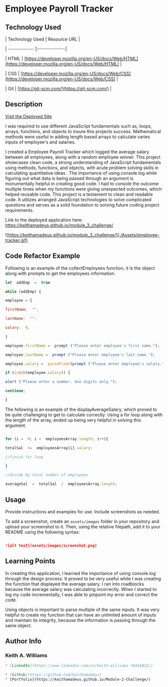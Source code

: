 
# Employee Payroll Tracker

  

## Technology Used

  

| Technology Used | Resource URL |

| ------------- |:-------------:|

| HTML | [https://developer.mozilla.org/en-US/docs/Web/HTML](https://developer.mozilla.org/en-US/docs/Web/HTML) |

| CSS | [https://developer.mozilla.org/en-US/docs/Web/CSS](https://developer.mozilla.org/en-US/docs/Web/CSS) |

| Git | [https://git-scm.com/](https://git-scm.com/) |

  

## Description

  

[Visit the Deployed Site](https://youtu.be/BFyeuLhjcPY)

  

I was required to use different JavaScript fundamentals such as, loops, arrays, functions, and objects to insure this projects success. Mathematical methods were useful in adding length based arrays to calculate varies inputs of employee's and salaries. 
  
I created a Employee Payroll Tracker which logged the average salary between all employees, along with a random employee winner. This project showcases clean code, a strong understanding of JavaScript fundamentals using methods, functions, and objects, with acute problem solving skills in calculating quantitative ideas . The importance of using console.log while figuring out what data is being passed through an argument is monumentally helpful in creating good code. I had to console the outcome multiple times when my functions were giving unexpected outcomes, which helped reusable code. This project is a testament to clean and readable code. It utilizes arranged JavaScript technologies to solve complicated questions and serves as a solid foundation to solving future coding project requirements. 
  

Link to the deployed application here:
https://keithamadeus.github.io/module_3_challenge/


![https://keithamadeus.github.io/module_3_challenge/](./Assets/employee-tracker.gif)

  
  

## Code Refactor Example

  

Following is an example of the collectEmployees function, it is the object along with prompts to get the employees information. 

  
  

```js
let  addEmp  =  true

while (addEmp) {

employee = {

firstName:  "",

lastName:  "",

salary:  0,

}

employee.firstName =  prompt ("Please enter employee's first name.");

employee.lastName =  prompt ("Please enter employee's last name.");

employee.salary =  parseFloat(prompt ("Please enter employee's salary."));

if (isNaN(employee.salary)) {

alert ("Please enter a number. Use digits only.");

continue;

}

```

  

The following is an example of the displayAverageSalary, which proved to be quite challenging to get to calculate correctly. Using a for loop along with the length of the array, ended up being very helpful in solving this argument. 

  

```js

for (i =  0; i <  employeesArray.length; i++){

totalSal  +=  employeesArray[i].salary;

//finish for loop

}

//divide by total number of employees

averageSal  =  totalSal  /  employeesArray.length;

```



  

## Usage

  

Provide instructions and examples for use. Include screenshots as needed.

  

To add a screenshot, create an `assets/images` folder in your repository and upload your screenshot to it. Then, using the relative filepath, add it to your README using the following syntax:

  

```md

![alt text](assets/images/screenshot.png)

```

  
  

## Learning Points


  In creating this application, I learned the importance of using console.log through the design process. It proved to be very useful while I was creating the function that displayed the average salary. I ran into roadblocks because the average salary was calculating incorrectly. When I started to log my code incrementally, I was able to pinpoint my error and correct the code. 

Using objects is important to parse multiple of the same inputs. It was very helpful to create my function that can have an unlimited amount of inputs and maintain its integrity, because the information is passing through the same object. 

## Author Info
  ### Keith A. Williams

```md
* [LinkedIn](https://www.linkedin.com/in/keith-williams-7841b022/)

* [Github](https://github.com/keithamadeus)
* [Portfolio}(https://keithamadeus.github.io/Module-2-Challenge/)
